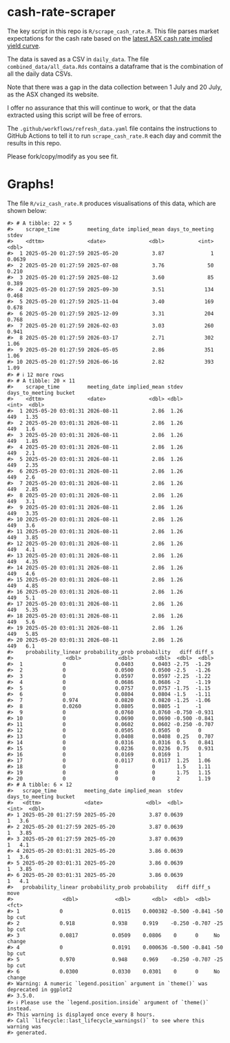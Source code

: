
<!-- README.md is generated from README.Rmd. Please edit that file -->

# cash-rate-scraper

The key script in this repo is `R/scrape_cash_rate.R`. This file parses
market expectations for the cash rate based on the [latest ASX cash rate
implied yield
curve](https://www.asx.com.au/markets/trade-our-derivatives-market/futures-market/rba-rate-tracker).

The data is saved as a CSV in `daily_data`. The file
`combined_data/all_data.Rds` contains a dataframe that is the
combination of all the daily data CSVs.

Note that there was a gap in the data collection between 1 July and 20
July, as the ASX changed its website.

I offer no assurance that this will continue to work, or that the data
extracted using this script will be free of errors.

The `.github/workflows/refresh_data.yaml` file contains the instructions
to GitHub Actions to tell it to run `scrape_cash_rate.R` each day and
commit the results in this repo.

Please fork/copy/modify as you see fit.

# Graphs!

The file `R/viz_cash_rate.R` produces visualisations of this data, which
are shown below:

    #> # A tibble: 22 × 5
    #>    scrape_time         meeting_date implied_mean days_to_meeting  stdev
    #>    <dttm>              <date>              <dbl>           <int>  <dbl>
    #>  1 2025-05-20 01:27:59 2025-05-20           3.87               1 0.0639
    #>  2 2025-05-20 01:27:59 2025-07-08           3.76              50 0.210 
    #>  3 2025-05-20 01:27:59 2025-08-12           3.60              85 0.389 
    #>  4 2025-05-20 01:27:59 2025-09-30           3.51             134 0.468 
    #>  5 2025-05-20 01:27:59 2025-11-04           3.40             169 0.678 
    #>  6 2025-05-20 01:27:59 2025-12-09           3.31             204 0.768 
    #>  7 2025-05-20 01:27:59 2026-02-03           3.03             260 0.941 
    #>  8 2025-05-20 01:27:59 2026-03-17           2.71             302 1.06  
    #>  9 2025-05-20 01:27:59 2026-05-05           2.86             351 1.06  
    #> 10 2025-05-20 01:27:59 2026-06-16           2.82             393 1.09  
    #> # ℹ 12 more rows
    #> # A tibble: 20 × 11
    #>    scrape_time         meeting_date implied_mean stdev days_to_meeting bucket
    #>    <dttm>              <date>              <dbl> <dbl>           <int>  <dbl>
    #>  1 2025-05-20 03:01:31 2026-08-11           2.86  1.26             449   1.35
    #>  2 2025-05-20 03:01:31 2026-08-11           2.86  1.26             449   1.6 
    #>  3 2025-05-20 03:01:31 2026-08-11           2.86  1.26             449   1.85
    #>  4 2025-05-20 03:01:31 2026-08-11           2.86  1.26             449   2.1 
    #>  5 2025-05-20 03:01:31 2026-08-11           2.86  1.26             449   2.35
    #>  6 2025-05-20 03:01:31 2026-08-11           2.86  1.26             449   2.6 
    #>  7 2025-05-20 03:01:31 2026-08-11           2.86  1.26             449   2.85
    #>  8 2025-05-20 03:01:31 2026-08-11           2.86  1.26             449   3.1 
    #>  9 2025-05-20 03:01:31 2026-08-11           2.86  1.26             449   3.35
    #> 10 2025-05-20 03:01:31 2026-08-11           2.86  1.26             449   3.6 
    #> 11 2025-05-20 03:01:31 2026-08-11           2.86  1.26             449   3.85
    #> 12 2025-05-20 03:01:31 2026-08-11           2.86  1.26             449   4.1 
    #> 13 2025-05-20 03:01:31 2026-08-11           2.86  1.26             449   4.35
    #> 14 2025-05-20 03:01:31 2026-08-11           2.86  1.26             449   4.6 
    #> 15 2025-05-20 03:01:31 2026-08-11           2.86  1.26             449   4.85
    #> 16 2025-05-20 03:01:31 2026-08-11           2.86  1.26             449   5.1 
    #> 17 2025-05-20 03:01:31 2026-08-11           2.86  1.26             449   5.35
    #> 18 2025-05-20 03:01:31 2026-08-11           2.86  1.26             449   5.6 
    #> 19 2025-05-20 03:01:31 2026-08-11           2.86  1.26             449   5.85
    #> 20 2025-05-20 03:01:31 2026-08-11           2.86  1.26             449   6.1 
    #>    probability_linear probability_prob probability   diff diff_s
    #>                 <dbl>            <dbl>       <dbl>  <dbl>  <dbl>
    #>  1             0                0.0403      0.0403 -2.75  -1.29 
    #>  2             0                0.0500      0.0500 -2.5   -1.26 
    #>  3             0                0.0597      0.0597 -2.25  -1.22 
    #>  4             0                0.0686      0.0686 -2     -1.19 
    #>  5             0                0.0757      0.0757 -1.75  -1.15 
    #>  6             0                0.0804      0.0804 -1.5   -1.11 
    #>  7             0.974            0.0820      0.0820 -1.25  -1.06 
    #>  8             0.0260           0.0805      0.0805 -1     -1    
    #>  9             0                0.0760      0.0760 -0.750 -0.931
    #> 10             0                0.0690      0.0690 -0.500 -0.841
    #> 11             0                0.0602      0.0602 -0.250 -0.707
    #> 12             0                0.0505      0.0505  0      0    
    #> 13             0                0.0408      0.0408  0.25   0.707
    #> 14             0                0.0316      0.0316  0.5    0.841
    #> 15             0                0.0236      0.0236  0.75   0.931
    #> 16             0                0.0169      0.0169  1      1    
    #> 17             0                0.0117      0.0117  1.25   1.06 
    #> 18             0                0           0       1.5    1.11 
    #> 19             0                0           0       1.75   1.15 
    #> 20             0                0           0       2      1.19
    #> # A tibble: 6 × 12
    #>   scrape_time         meeting_date implied_mean  stdev days_to_meeting bucket
    #>   <dttm>              <date>              <dbl>  <dbl>           <int>  <dbl>
    #> 1 2025-05-20 01:27:59 2025-05-20           3.87 0.0639               1   3.6 
    #> 2 2025-05-20 01:27:59 2025-05-20           3.87 0.0639               1   3.85
    #> 3 2025-05-20 01:27:59 2025-05-20           3.87 0.0639               1   4.1 
    #> 4 2025-05-20 03:01:31 2025-05-20           3.86 0.0639               1   3.6 
    #> 5 2025-05-20 03:01:31 2025-05-20           3.86 0.0639               1   3.85
    #> 6 2025-05-20 03:01:31 2025-05-20           3.86 0.0639               1   4.1 
    #>   probability_linear probability_prob probability   diff diff_s move      
    #>                <dbl>            <dbl>       <dbl>  <dbl>  <dbl> <fct>     
    #> 1             0                0.0115    0.000382 -0.500 -0.841 -50 bp cut
    #> 2             0.918            0.938     0.919    -0.250 -0.707 -25 bp cut
    #> 3             0.0817           0.0509    0.0806    0      0     No change 
    #> 4             0                0.0191    0.000636 -0.500 -0.841 -50 bp cut
    #> 5             0.970            0.948     0.969    -0.250 -0.707 -25 bp cut
    #> 6             0.0300           0.0330    0.0301    0      0     No change
    #> Warning: A numeric `legend.position` argument in `theme()` was deprecated in ggplot2
    #> 3.5.0.
    #> ℹ Please use the `legend.position.inside` argument of `theme()` instead.
    #> This warning is displayed once every 8 hours.
    #> Call `lifecycle::last_lifecycle_warnings()` to see where this warning was
    #> generated.
